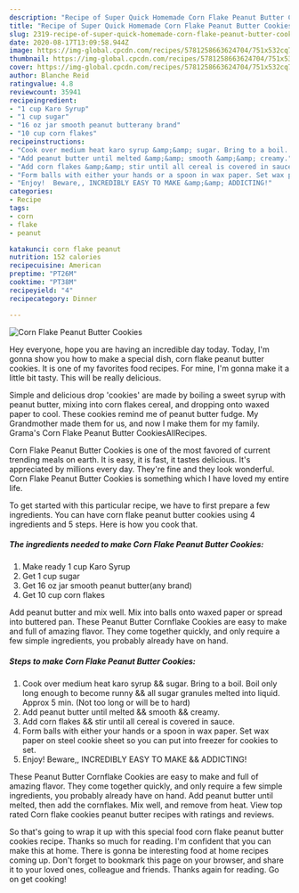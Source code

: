 ```yaml
---
description: "Recipe of Super Quick Homemade Corn Flake Peanut Butter Cookies"
title: "Recipe of Super Quick Homemade Corn Flake Peanut Butter Cookies"
slug: 2319-recipe-of-super-quick-homemade-corn-flake-peanut-butter-cookies
date: 2020-08-17T13:09:58.944Z
image: https://img-global.cpcdn.com/recipes/5781258663624704/751x532cq70/corn-flake-peanut-butter-cookies-recipe-main-photo.jpg
thumbnail: https://img-global.cpcdn.com/recipes/5781258663624704/751x532cq70/corn-flake-peanut-butter-cookies-recipe-main-photo.jpg
cover: https://img-global.cpcdn.com/recipes/5781258663624704/751x532cq70/corn-flake-peanut-butter-cookies-recipe-main-photo.jpg
author: Blanche Reid
ratingvalue: 4.8
reviewcount: 35941
recipeingredient:
- "1 cup Karo Syrup"
- "1 cup sugar"
- "16 oz jar smooth peanut butterany brand"
- "10 cup corn flakes"
recipeinstructions:
- "Cook over medium heat karo syrup &amp;&amp; sugar. Bring to a boil. Boil only long enough to become runny &amp;&amp; all sugar granules melted into liquid. Approx 5 min. (Not too long or will be to hard)"
- "Add peanut butter until melted &amp;&amp; smooth &amp;&amp; creamy."
- "Add corn flakes &amp;&amp; stir until all cereal is covered in sauce."
- "Form balls with either your hands or a spoon in wax paper. Set wax paper on steel cookie sheet so you can put into freezer for cookies to set."
- "Enjoy!  Beware,, INCREDIBLY EASY TO MAKE &amp;&amp; ADDICTING!"
categories:
- Recipe
tags:
- corn
- flake
- peanut

katakunci: corn flake peanut 
nutrition: 152 calories
recipecuisine: American
preptime: "PT26M"
cooktime: "PT38M"
recipeyield: "4"
recipecategory: Dinner

---
```



![Corn Flake Peanut Butter Cookies](https://img-global.cpcdn.com/recipes/5781258663624704/751x532cq70/corn-flake-peanut-butter-cookies-recipe-main-photo.jpg)

Hey everyone, hope you are having an incredible day today. Today, I'm gonna show you how to make a special dish, corn flake peanut butter cookies. It is one of my favorites food recipes. For mine, I'm gonna make it a little bit tasty. This will be really delicious.

Simple and delicious drop &#39;cookies&#39; are made by boiling a sweet syrup with peanut butter, mixing into corn flakes cereal, and dropping onto waxed paper to cool. These cookies remind me of peanut butter fudge. My Grandmother made them for us, and now I make them for my family. Grama&#39;s Corn Flake Peanut Butter CookiesAllRecipes.

Corn Flake Peanut Butter Cookies is one of the most favored of current trending meals on earth. It is easy, it is fast, it tastes delicious. It's appreciated by millions every day. They're fine and they look wonderful. Corn Flake Peanut Butter Cookies is something which I have loved my entire life.


To get started with this particular recipe, we have to first prepare a few ingredients. You can have corn flake peanut butter cookies using 4 ingredients and 5 steps. Here is how you cook that.

<!--inarticleads1-->

##### The ingredients needed to make Corn Flake Peanut Butter Cookies:

1. Make ready 1 cup Karo Syrup
1. Get 1 cup sugar
1. Get 16 oz jar smooth peanut butter(any brand)
1. Get 10 cup corn flakes


Add peanut butter and mix well. Mix into balls onto waxed paper or spread into buttered pan. These Peanut Butter Cornflake Cookies are easy to make and full of amazing flavor. They come together quickly, and only require a few simple ingredients, you probably already have on hand. 

<!--inarticleads2-->

##### Steps to make Corn Flake Peanut Butter Cookies:

1. Cook over medium heat karo syrup &amp;&amp; sugar. Bring to a boil. Boil only long enough to become runny &amp;&amp; all sugar granules melted into liquid. Approx 5 min. (Not too long or will be to hard)
1. Add peanut butter until melted &amp;&amp; smooth &amp;&amp; creamy.
1. Add corn flakes &amp;&amp; stir until all cereal is covered in sauce.
1. Form balls with either your hands or a spoon in wax paper. Set wax paper on steel cookie sheet so you can put into freezer for cookies to set.
1. Enjoy!  Beware,, INCREDIBLY EASY TO MAKE &amp;&amp; ADDICTING!


These Peanut Butter Cornflake Cookies are easy to make and full of amazing flavor. They come together quickly, and only require a few simple ingredients, you probably already have on hand. Add peanut butter until melted, then add the cornflakes. Mix well, and remove from heat. View top rated Corn flake cookies peanut butter recipes with ratings and reviews. 

So that's going to wrap it up with this special food corn flake peanut butter cookies recipe. Thanks so much for reading. I'm confident that you can make this at home. There is gonna be interesting food at home recipes coming up. Don't forget to bookmark this page on your browser, and share it to your loved ones, colleague and friends. Thanks again for reading. Go on get cooking!
